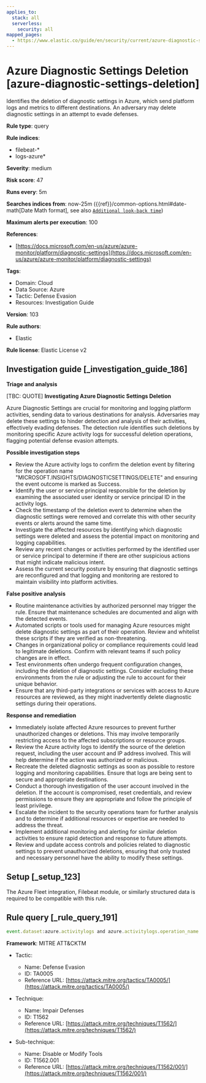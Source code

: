```yaml
---
applies_to:
  stack: all
  serverless:
    security: all
mapped_pages:
  - https://www.elastic.co/guide/en/security/current/azure-diagnostic-settings-deletion.html
---
```


# Azure Diagnostic Settings Deletion [azure-diagnostic-settings-deletion]

Identifies the deletion of diagnostic settings in Azure, which send platform logs and metrics to different destinations. An adversary may delete diagnostic settings in an attempt to evade defenses.

**Rule type**: query

**Rule indices**:

* filebeat-*
* logs-azure*

**Severity**: medium

**Risk score**: 47

**Runs every**: 5m

**Searches indices from**: now-25m ({{ref}}/common-options.html#date-math[Date Math format], see also [`Additional look-back time`](docs-content://solutions/security/detect-and-alert/create-detection-rule.md#rule-schedule))

**Maximum alerts per execution**: 100

**References**:

* [https://docs.microsoft.com/en-us/azure/azure-monitor/platform/diagnostic-settings](https://docs.microsoft.com/en-us/azure/azure-monitor/platform/diagnostic-settings)

**Tags**:

* Domain: Cloud
* Data Source: Azure
* Tactic: Defense Evasion
* Resources: Investigation Guide

**Version**: 103

**Rule authors**:

* Elastic

**Rule license**: Elastic License v2

## Investigation guide [_investigation_guide_186]

**Triage and analysis**

[TBC: QUOTE]
**Investigating Azure Diagnostic Settings Deletion**

Azure Diagnostic Settings are crucial for monitoring and logging platform activities, sending data to various destinations for analysis. Adversaries may delete these settings to hinder detection and analysis of their activities, effectively evading defenses. The detection rule identifies such deletions by monitoring specific Azure activity logs for successful deletion operations, flagging potential defense evasion attempts.

**Possible investigation steps**

* Review the Azure activity logs to confirm the deletion event by filtering for the operation name "MICROSOFT.INSIGHTS/DIAGNOSTICSETTINGS/DELETE" and ensuring the event outcome is marked as Success.
* Identify the user or service principal responsible for the deletion by examining the associated user identity or service principal ID in the activity logs.
* Check the timestamp of the deletion event to determine when the diagnostic settings were removed and correlate this with other security events or alerts around the same time.
* Investigate the affected resources by identifying which diagnostic settings were deleted and assess the potential impact on monitoring and logging capabilities.
* Review any recent changes or activities performed by the identified user or service principal to determine if there are other suspicious actions that might indicate malicious intent.
* Assess the current security posture by ensuring that diagnostic settings are reconfigured and that logging and monitoring are restored to maintain visibility into platform activities.

**False positive analysis**

* Routine maintenance activities by authorized personnel may trigger the rule. Ensure that maintenance schedules are documented and align with the detected events.
* Automated scripts or tools used for managing Azure resources might delete diagnostic settings as part of their operation. Review and whitelist these scripts if they are verified as non-threatening.
* Changes in organizational policy or compliance requirements could lead to legitimate deletions. Confirm with relevant teams if such policy changes are in effect.
* Test environments often undergo frequent configuration changes, including the deletion of diagnostic settings. Consider excluding these environments from the rule or adjusting the rule to account for their unique behavior.
* Ensure that any third-party integrations or services with access to Azure resources are reviewed, as they might inadvertently delete diagnostic settings during their operations.

**Response and remediation**

* Immediately isolate affected Azure resources to prevent further unauthorized changes or deletions. This may involve temporarily restricting access to the affected subscriptions or resource groups.
* Review the Azure activity logs to identify the source of the deletion request, including the user account and IP address involved. This will help determine if the action was authorized or malicious.
* Recreate the deleted diagnostic settings as soon as possible to restore logging and monitoring capabilities. Ensure that logs are being sent to secure and appropriate destinations.
* Conduct a thorough investigation of the user account involved in the deletion. If the account is compromised, reset credentials, and review permissions to ensure they are appropriate and follow the principle of least privilege.
* Escalate the incident to the security operations team for further analysis and to determine if additional resources or expertise are needed to address the threat.
* Implement additional monitoring and alerting for similar deletion activities to ensure rapid detection and response to future attempts.
* Review and update access controls and policies related to diagnostic settings to prevent unauthorized deletions, ensuring that only trusted and necessary personnel have the ability to modify these settings.


## Setup [_setup_123]

The Azure Fleet integration, Filebeat module, or similarly structured data is required to be compatible with this rule.


## Rule query [_rule_query_191]

```js
event.dataset:azure.activitylogs and azure.activitylogs.operation_name:"MICROSOFT.INSIGHTS/DIAGNOSTICSETTINGS/DELETE" and event.outcome:(Success or success)
```

**Framework**: MITRE ATT&CKTM

* Tactic:

    * Name: Defense Evasion
    * ID: TA0005
    * Reference URL: [https://attack.mitre.org/tactics/TA0005/](https://attack.mitre.org/tactics/TA0005/)

* Technique:

    * Name: Impair Defenses
    * ID: T1562
    * Reference URL: [https://attack.mitre.org/techniques/T1562/](https://attack.mitre.org/techniques/T1562/)

* Sub-technique:

    * Name: Disable or Modify Tools
    * ID: T1562.001
    * Reference URL: [https://attack.mitre.org/techniques/T1562/001/](https://attack.mitre.org/techniques/T1562/001/)




